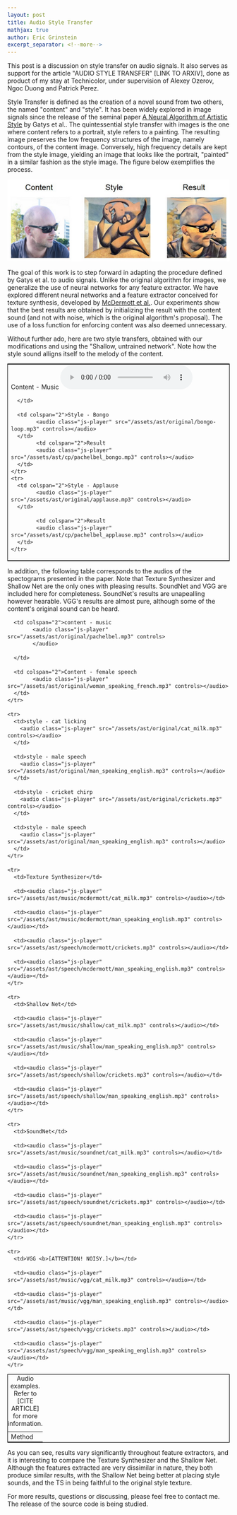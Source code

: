 ```yaml
---
layout: post
title: Audio Style Transfer
mathjax: true
author: Eric Grinstein
excerpt_separator: <!--more-->
---
```




This post is a discussion on style transfer on audio signals. It also serves as support for the article "AUDIO STYLE TRANSFER" [LINK TO ARXIV], done as product of my stay at Technicolor, under supervision of Alexey Ozerov, Ngoc Duong and Patrick Perez. 

Style Transfer is defined as the creation of a novel sound from two others, the named "content" and "style". It has been widely explored in image signals since the release of the seminal paper [A Neural Algorithm of Artistic Style](https://arxiv.org/abs/1508.06576) by Gatys et al.. The quintessential style transfer with images is the one where content refers to a portrait, style refers to a painting. The resulting image preserves the low frequency structures of the image, namely contours, of the content image. Conversely, high frequency details are kept from the style image, yielding an image that looks like the portrait, "painted" in a similar fashion as the style image. The figure below exemplifies the process.


![Style Transfer in Images](/assets/ast/alexey.PNG)

The goal of this work is to step forward in adapting the procedure defined by Gatys et al. to audio signals. Unlike the original algorithm for images, we generalize the use of neural networks for any feature extractor. We have explored different neural networks and a feature extractor conceived for texture synthesis, developed by [McDermott et al.](http://mcdermottlab.mit.edu/texture_examples/index.html). Our experiments show that the best results are obtained by initializing the result with the content sound (and not with noise, which is the original algorithm's proposal). The use of a loss function for enforcing content was also deemed unnecessary. 


Without further ado, here are two style transfers, obtained with our modifications and using the "Shallow, untrained network". Note how the style sound alligns itself to the melody of the content.


<table width="100%" style="border: 1px solid black">
  <tbody>
    <tr>
      <td rowspan="2">Content - Music 
      		<audio class="js-player" src="/assets/ast/original/pachelbel.mp3" controls>
      		</audio>
  
      </td>

      <td colspan="2">Style - Bongo
      		<audio class="js-player" src="/assets/ast/original/bongo-loop.mp3" controls></audio>
      </td>
            <td colspan="2">Result
      		<audio class="js-player" src="/assets/ast/cp/pachelbel_bongo.mp3" controls></audio>
      </td>
    </tr>
    <tr>
      <td colspan="2">Style - Applause
      		<audio class="js-player" src="/assets/ast/original/applause.mp3" controls></audio>
      </td>

            <td colspan="2">Result 
      		<audio class="js-player" src="/assets/ast/cp/pachelbel_applause.mp3" controls></audio>
      </td>
    </tr>


  </tbody>
</table>


In addition, the following table corresponds to the audios of the spectograms presented in the paper. Note that Texture Synthesizer and Shallow Net are the only ones with pleasing results. SoundNet and VGG are included here for completeness. SoundNet's results are unapealling however hearable. VGG's results are almost pure, although some of the content's original sound can be heard.



<!-- BEGIN TABLE CONTAINING RESULTS -->

<table width="100%" style="border: 1px solid black">
	  <caption>Audio examples. Refer to [CITE ARTICLE] for more information.</caption>
  <tbody>
    <tr>
      <td rowspan="2">Method
      </td>

      <td colspan="2">content - music 
      		<audio class="js-player" src="/assets/ast/original/pachelbel.mp3" controls>
      		</audio>
  
      </td>

      <td colspan="2">Content - female speech
      		<audio class="js-player" src="/assets/ast/original/woman_speaking_french.mp3" controls></audio>
      </td>
    </tr>

    <tr>
      <td>style - cat licking
      	<audio class="js-player" src="/assets/ast/original/cat_milk.mp3" controls></audio>
      </td>

      <td>style - male speech
      	<audio class="js-player" src="/assets/ast/original/man_speaking_english.mp3" controls></audio>
      </td>

      <td>style - cricket chirp
      	<audio class="js-player" src="/assets/ast/original/crickets.mp3" controls></audio>
      </td>

      <td>style - male speech
      	<audio class="js-player" src="/assets/ast/original/man_speaking_english.mp3" controls></audio>
      </td>
    </tr>

    <tr>
      <td>Texture Synthesizer</td>

      <td><audio class="js-player" src="/assets/ast/music/mcdermott/cat_milk.mp3" controls></audio></td>

      <td><audio class="js-player" src="/assets/ast/music/mcdermott/man_speaking_english.mp3" controls></audio></td>

      <td><audio class="js-player" src="/assets/ast/speech/mcdermott/crickets.mp3" controls></audio></td>

      <td><audio class="js-player" src="/assets/ast/speech/mcdermott/man_speaking_english.mp3" controls></audio></td>
    </tr>

    <tr>
      <td>Shallow Net</td>

      <td><audio class="js-player" src="/assets/ast/music/shallow/cat_milk.mp3" controls></audio></td>

      <td><audio class="js-player" src="/assets/ast/music/shallow/man_speaking_english.mp3" controls></audio></td>

      <td><audio class="js-player" src="/assets/ast/speech/shallow/crickets.mp3" controls></audio></td>

      <td><audio class="js-player" src="/assets/ast/speech/shallow/man_speaking_english.mp3" controls></audio></td>
    </tr>

    <tr>
      <td>SoundNet</td>

      <td><audio class="js-player" src="/assets/ast/music/soundnet/cat_milk.mp3" controls></audio></td>

      <td><audio class="js-player" src="/assets/ast/music/soundnet/man_speaking_english.mp3" controls></audio></td>

      <td><audio class="js-player" src="/assets/ast/speech/soundnet/crickets.mp3" controls></audio></td>

      <td><audio class="js-player" src="/assets/ast/speech/soundnet/man_speaking_english.mp3" controls></audio></td>
    </tr>

    <tr>
      <td>VGG <b>[ATTENTION! NOISY.]</b></td>

      <td><audio class="js-player" src="/assets/ast/music/vgg/cat_milk.mp3" controls></audio></td>

      <td><audio class="js-player" src="/assets/ast/music/vgg/man_speaking_english.mp3" controls></audio></td>

      <td><audio class="js-player" src="/assets/ast/speech/vgg/crickets.mp3" controls></audio></td>

      <td><audio class="js-player" src="/assets/ast/speech/vgg/man_speaking_english.mp3" controls></audio></td>
    </tr>
  </tbody>
</table>
<!-- END TABLE CONTAINING RESULTS -->


As you can see, results vary significantly throughout feature extractors, and it is interesting to compare the Texture Synthesizer and the Shallow Net. Although the features extracted are very dissimilar in nature, they both produce similar results, with the Shallow Net being better at placing style sounds, and the TS in being faithful to the original style texture.

For more results, questions or discussing, please feel free to contact me. The release of the source code is being studied. 




